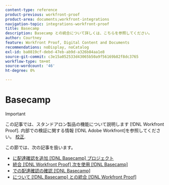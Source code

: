 ```yaml
---
content-type: reference
product-previous: workfront-proof
product-area: documents;workfront-integrations
navigation-topic: integrations-workfront-proof
title: Basecamp
description: Basecamp との統合について詳しくは、こちらを参照してください。
author: Courtney
feature: Workfront Proof, Digital Content and Documents
recommendations: noDisplay, noCatalog
exl-id: ba0819cf-debd-47eb-ab9d-a326b84aa1e8
source-git-commit: c3e15a052533d43065b50a9f56169b82f8dc3765
workflow-type: tm+mt
source-wordcount: '46'
ht-degree: 0%

---
```


# Basecamp

>[!IMPORTANT]
>
>この記事では、スタンドアロン製品の機能について説明します [!DNL Workfront Proof]. 内部での検証に関する情報 [!DNL Adobe Workfront]を参照してください。 [校正](../../../review-and-approve-work/proofing/proofing.md).

この節では、次の記事を扱います。

* [に配達確認を追加 [!DNL Basecamp] プロジェクト](../../../workfront-proof/wp-integrations/basecamp/add-proof-to-basecamp-project.md)
* [統合 [!DNL Workfront Proof] 次を使用 [!DNL Basecamp]](../../../workfront-proof/wp-integrations/basecamp/integrate-workfront-proof-with-basecamp.md)
* [での配達確認の確認 [!DNL Basecamp]](../../../workfront-proof/wp-integrations/basecamp/review-proof-basecamp.md)
* [について [!DNL Basecamp] との統合 [!DNL Workfront Proof]](../../../workfront-proof/wp-integrations/basecamp/basecamp-integration-overview.md)
